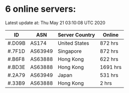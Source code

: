 # 6 online servers:

Latest update at: Thu May 21 03:10:08 UTC 2020

| ID | ASN | Server Country | Online |
| -- | --- | -------------- | ------ |
| #.D09B | AS174 | United States | 872 hrs |
| #.7F1D | AS63949 | Singapore | 872 hrs |
| #.B6F8 | AS63888 | Hong Kong | 622 hrs |
| #.BD3E | AS63888 | Hong Kong | 1691 hrs |
| #.2A79 | AS63949 | Japan | 531 hrs |
| #.33B9 | AS63888 | Hong Kong | 2 hrs |

